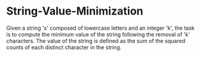 # String-Value-Minimization
Given a string 's' composed of lowercase letters and an integer 'k', the task is to compute the minimum value of the string following the removal of 'k' characters. The value of the string is defined as the sum of the squared counts of each distinct character in the string.

